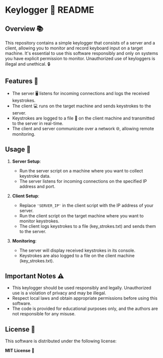 # Keylogger 📜 README

## Overview 📚

This repository contains a simple keylogger that consists of a server and a client, allowing you to monitor and record keyboard input on a target machine. It's essential to use this software responsibly and only on systems you have explicit permission to monitor. Unauthorized use of keyloggers is illegal and unethical. 🔒

## Features 🌟

- The server 🖥️ listens for incoming connections and logs the received keystrokes.
- The client 💻 runs on the target machine and sends keystrokes to the server.
- Keystrokes are logged to a file 📝 on the client machine and transmitted to the server in real-time.
- The client and server communicate over a network 🌐, allowing remote monitoring.

## Usage 🚀

1. **Server Setup**:
   - Run the server script on a machine where you want to collect keystroke data.
   - The server listens for incoming connections on the specified IP address and port.

2. **Client Setup**:
   - Replace `'SERVER_IP'` in the client script with the IP address of your server.
   - Run the client script on the target machine where you want to monitor keystrokes.
   - The client logs keystrokes to a file (key_strokes.txt) and sends them to the server.

3. **Monitoring**:
   - The server will display received keystrokes in its console.
   - Keystrokes are also logged to a file on the client machine (key_strokes.txt).

## Important Notes ⚠️

- This keylogger should be used responsibly and legally. Unauthorized use is a violation of privacy and may be illegal.
- Respect local laws and obtain appropriate permissions before using this software.
- The code is provided for educational purposes only, and the authors are not responsible for any misuse.

## License 📝

This software is distributed under the following license:

**MIT License** 📄

